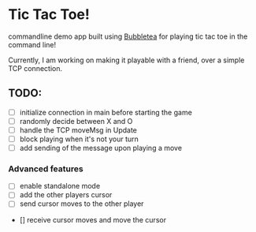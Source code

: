 # Tic Tac Toe!
commandline demo app built using [Bubbletea](https://github.com/charmbracelet/bubbletea) for playing tic tac toe in the command line!

Currently, I am working on making it playable with a friend, over a simple TCP connection.

## TODO:
-[ ] initialize connection in main before starting the game
-[ ] randomly decide between X and O
-[ ] handle the TCP moveMsg in Update
-[ ] block playing when it's not your turn
-[ ] add sending of the message upon playing a move
### Advanced features
-[ ] enable standalone mode
-[ ] add the other players cursor
- [ ] send cursor moves to the other player
- [] receive cursor moves and move the cursor
